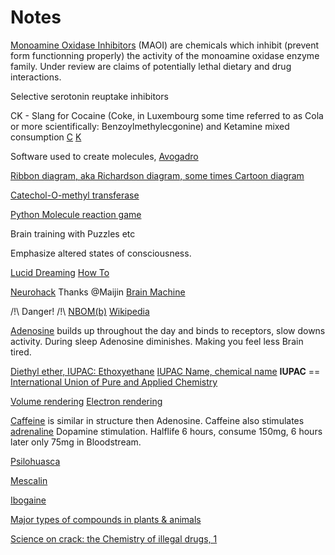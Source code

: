 # Notes

[Monoamine Oxidase Inhibitors](https://en.wikipedia.org/wiki/Monoamine_oxidase_inhibitor) (MAOI) are chemicals which inhibit (prevent form functionning properly) the activity of the monoamine oxidase enzyme family.
Under review are claims of potentially lethal dietary and drug interactions.

Selective serotonin reuptake inhibitors

CK - Slang for Cocaine (Coke, in Luxembourg some time referred to as Cola or more scientifically: Benzoylmethylecgonine) and Ketamine mixed consumption
[C](https://en.wikipedia.org/wiki/Cocaine) [K](https://en.wikipedia.org/wiki/Ketamine)

Software used to create molecules, [Avogadro](http://avogadro.cc/wiki/Main_Page)

[Ribbon diagram, aka Richardson diagram, some times Cartoon diagram](https://en.wikipedia.org/wiki/Ribbon_diagram)

[Catechol-O-methyl transferase](https://en.wikipedia.org/wiki/Catechol-O-methyl_transferase)

[Python Molecule reaction game](https://github.com/Norberg/molecule)

Brain training with Puzzles etc

Emphasize altered states of consciousness.

[Lucid Dreaming](https://en.wikipedia.org/wiki/Lucid_dream)
[How To](http://www.wikihow.com/Lucid-Dream)

[Neurohack](http://Neurohack.cc) Thanks @Maijin
[Brain Machine](https://learn.adafruit.com/brain-machine/overview)

/!\ Danger! /!\ [NBOM(b)](https://www.erowid.org/chemicals/2ci_nbome/) [Wikipedia](https://en.wikipedia.org/wiki/25I-NBOMe)

[Adenosine](https://en.wikipedia.org/wiki/Adenosine) builds up throughout the day and binds to receptors, slow downs activity. During sleep Adenosine diminishes. Making you feel less Brain tired.

[Diethyl ether, IUPAC: Ethoxyethane](https://en.wikipedia.org/wiki/Diethyl_ether) [IUPAC Name, chemical name](https://en.wikipedia.org/wiki/Chemical_nomenclature) **IUPAC** == [International Union of Pure and Applied Chemistry](https://en.wikipedia.org/wiki/International_Union_of_Pure_and_Applied_Chemistry)

[Volume rendering](https://en.wikipedia.org/wiki/Volume_rendering)
[Electron rendering](https://commons.wikimedia.org/wiki/File:Diethyl_Ether_Electron_Rendering.png)

[Caffeine](https://en.wikipedia.org/wiki/Caffeine) is similar in structure then Adenosine. Caffeine also stimulates [adrenaline](https://en.wikipedia.org/wiki/Epinephrine) Dopamine stimulation. Halflife 6 hours, consume 150mg, 6 hours later only 75mg in Bloodstream.

[Psilohuasca](http://www.psilohuasca.com/)

[Mescalin](https://de.wikipedia.org/wiki/Mescalin)

[Ibogaine](https://en.wikipedia.org/wiki/Ibogaine)

[Major types of compounds in plants & animals](http://waynesword.palomar.edu/chemid2.htm)

[Science on crack: the Chemistry of illegal drugs, 1](https://puffthemutantdragon.wordpress.com/2012/07/22/science-on-crack-the-chemistry-of-illegal-drugs-1/)